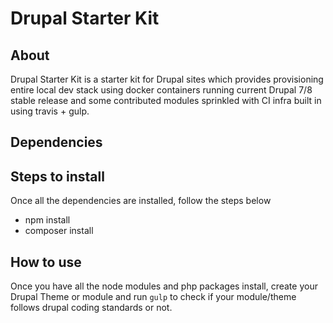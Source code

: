 # Drupal Starter Kit

## About
Drupal Starter Kit is a starter kit for Drupal sites which provides provisioning entire local
dev stack using docker containers running current Drupal 7/8 stable release and some contributed
modules sprinkled with CI infra built in using travis + gulp.

## Dependencies

## Steps to install
Once all the dependencies are installed, follow the steps below

* npm install
* composer install

## How to use
Once you have all the node modules and php packages install, create your Drupal Theme or module
and run ```gulp``` to check if your module/theme follows drupal coding standards or not.
